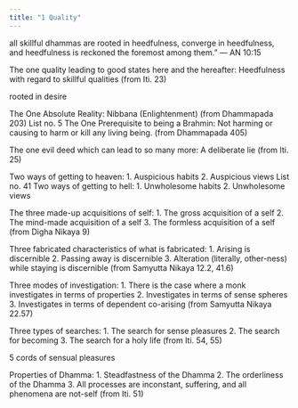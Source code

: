 ```yaml
---
title: "1 Quality"
---
```


all skillful dhammas are rooted in heedfulness, converge in heedfulness, and heedfulness is reckoned the foremost among them.” — AN 10:15

The one quality leading to good states here and the hereafter: Heedfulness with regard to skillful qualities (from Iti. 23)

rooted in desire

The One Absolute Reality: Nibbana (Enlightenment) (from Dhammapada 203) List no. 5 The One Prerequisite to being a Brahmin: Not harming or causing to harm or kill any living being. (from Dhammapada 405)

The one evil deed which can lead to so many more: A deliberate lie (from Iti. 25)

Two ways of getting to heaven: 1. Auspicious habits 2. Auspicious views List no. 41 Two ways of getting to hell: 1. Unwholesome habits 2. Unwholesome views

The three made-up acquisitions of self: 1. The gross acquisition of a self 2. The mind-made acquisition of a self 3. The formless acquisition of a self (from Digha Nikaya 9)

Three fabricated characteristics of what is fabricated: 1. Arising is discernible 2. Passing away is discernible 3. Alteration (literally, other-ness) while staying is discernible (from Samyutta Nikaya 12.2, 41.6)

Three modes of investigation: 1. There is the case where a monk investigates in terms of properties 2. Investigates in terms of sense spheres 3. Investigates in terms of dependent co-arising (from Samyutta Nikaya 22.57)

Three types of searches: 1. The search for sense pleasures 2. The search for becoming 3. The search for a holy life (from Iti. 54, 55)

5 cords of sensual pleasures

Properties of Dhamma: 1. Steadfastness of the Dhamma 2. The orderliness of the Dhamma 3. All processes are inconstant, suffering, and all phenomena are not-self (from Iti. 51)
